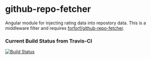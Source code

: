 github-repo-fetcher
===================

Angular module for injecting rating data into repostory data.
This is a middleware filter and requires [forforf/github-repo-fetcher](https://github.com/forforf/github-repo-fetcher).

### Current Build Status from Travis-CI
[![Build Status](https://travis-ci.org/forforf/github-repo-fetcher.png)](https://travis-ci.org/forforf/github-repo-fetcher)
